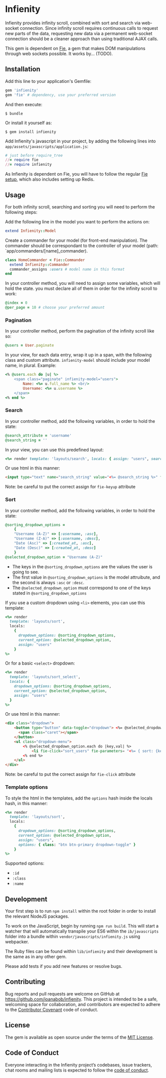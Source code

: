 # Infienity

Infienity provides infinity scroll, combined with sort and search via web-socket connection. Since infinity scroll requires continuous calls to request new parts of the data, requesting new data via a permanent web-socket connection should be a cleaner approach than using traditional AJAX calls.

This gem is dependent on [Fie]("https://github.com/raen79/fie"), a gem that makes DOM manipulations through web sockets possible. It works by... (TODO).

## Installation

Add this line to your application's Gemfile:
```ruby
gem 'infienity'
gem 'fie' # dependency, use your preferred version
```

And then execute:

    $ bundle

Or install it yourself as:

    $ gem install infienity

Add Infienity's javascript in your project, by adding the following lines into `app/assets/javascripts/application.js`:

```ruby
# just before require_tree
//= require fie
//= require infienity
```

As Infienity is dependent on Fie, you will have to follow the regular [Fie setup]("https://github.com/raen79/fie"), which also includes setting up Redis.

## Usage
For both infinity scroll, searching and sorting you will need to perform the following steps:

Add the following line in the model you want to perform the actions on:
```ruby
extend Infienity::Model
```

Create a commander for your model (for front-end manipulation). The commander should be correspondant to the controller of your model (path: `app/commanders/[name]_commander).
```ruby
class HomeCommander < Fie::Commander
  extend Infienity::Commander
  commander_assigns :users # model name in this format
end
```

In your controller method, you will need to assign some variables, which will hold the state. you must declare all of them in order for the infinity scroll to work:
```ruby
@index = 0
@per_page = 10 # choose your preferred amount
```

### Pagination

In your controller method, perform the pagination of the infinity scroll like so:
```ruby
@users = User.paginate
```

In your view, for each data entry, wrap it up in a span, with the following class and custom attribute. `infienity-model` should include your model name, in plural.
Example:
```ruby
<% @users.each do |u| %>
    <span class="paginate" infienity-model="users">
        Name: <%= u.full_name %> <br/>
        Username: <%= u.username %>
    </span>
<% end %>
```

### Search

In your controller method, add the following variables, in order to hold the state:
```ruby
@search_attribute = 'username'
@search_string = ''
```

In your view, you can use this predefined layout:
```ruby
<%= render template: 'layouts/search', locals: { assign: "users", search_string: @search_string } %>
```

Or use html in this manner:
```html
<input type="text" name="search_string" value="<%= @search_string %>" fie-keyup="filter_users" > </input>
```
Note: be careful to put the correct assign for `fie-keyup` attribute

### Sort

In your controller method, add the following variables, in order to hold the state:
```ruby
@sorting_dropdown_options =
    {
    "Username (A-Z)" => [:username, :asc],
    "Username (Z-A)" => [:username, :desc],
    "Date (Asc)" => [:created_at, :asc],
    "Date (Desc)" => [:created_at, :desc]
    }
@selected_dropdown_option = "Username (A-Z)"
```
- The keys in the `@sorting_dropdown_options` are the values the user is going to see.
- The first value in `@sorting_dropdown_options` is the model attruibute, and the second is always `:asc` or `:desc`.
- The `@selected_dropdown_option` must correspond to one of the keys stated in `@sorting_dropdown_options`

If you use a custom dropdown using `<li>` elements, you can use this template:
```ruby
<%= render
  template: 'layouts/sort',
  locals:
    {
      dropdown_options: @sorting_dropdown_options,
      current_option: @selected_dropdown_option,
      assign: "users"
    }
%>
```

Or for a basic `<select>` dropdown:
```ruby
<%= render
  template: 'layouts/sort_select',
  locals: {
    dropdown_options: @sorting_dropdown_options,
    current_option: @selected_dropdown_option,
    assign: "users"
  }
%>
```

Or use html in this manner:
```html
<div class="dropdown">
    <button type="button" data-toggle="dropdown"> <%= @selected_dropdown_option %>
      <span class="caret"></span>
    </button>
    <ul class="dropdown-menu">
        <% @selected_dropdown_option.each do |key,val| %>
            <li fie-click="sort_users" fie-parameters= "<%= { sort: {key => val} }.to_json %>"> <%= key %> </li>
        <% end %>
    </ul>
</div>
```
Note: be careful to put the correct assign for `fie-click` attribute

### Template options

To style the html in the templates, add the `options` hash inside the locals hash, in this manner:
```ruby
<%= render
  template: 'layouts/sort',
  locals:
    {
      dropdown_options: @sorting_dropdown_options,
      current_option: @selected_dropdown_option,
      assign: "users",
      options: { class: "btn btn-primary dropdown-toggle" }
    }
%>
```

Supported options:
- `:id`
- `:class`
- `:name`

## Development

Your first step is to run `npm install` within the root folder in order to install the relevant NodeJS packages.

To work on the JavaScript, begin by running `npm run build`. This will start a watcher that will automatically transpile your ES6 within the `ib/javascripts` folder into a bundle within `vendor/javascripts/infienity.js` using webpacker.

The Ruby files can be found within `lib/infienity` and their development is the same as in any other gem.

Please add tests if you add new features or resolve bugs.

## Contributing

Bug reports and pull requests are welcome on GitHub at https://github.com/ioanabob/infienity. This project is intended to be a safe, welcoming space for collaboration, and contributors are expected to adhere to the [Contributor Covenant](http://contributor-covenant.org) code of conduct.

## License

The gem is available as open source under the terms of the [MIT License](https://opensource.org/licenses/MIT).

## Code of Conduct

Everyone interacting in the Infienity project’s codebases, issue trackers, chat rooms and mailing lists is expected to follow the [code of conduct](https://github.com/[USERNAME]/infienity/blob/master/CODE_OF_CONDUCT.md).
